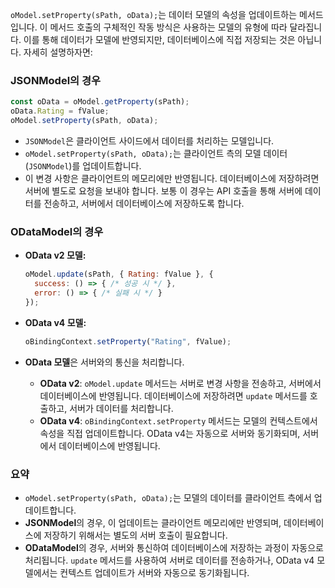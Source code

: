 `oModel.setProperty(sPath, oData);`는 데이터 모델의 속성을 업데이트하는 메서드입니다. 이 메서드 호출의 구체적인 작동 방식은 사용하는 모델의 유형에 따라 달라집니다. 이를 통해 데이터가 모델에 반영되지만, 데이터베이스에 직접 저장되는 것은 아닙니다. 자세히 설명하자면:

### JSONModel의 경우

```javascript
const oData = oModel.getProperty(sPath);
oData.Rating = fValue;
oModel.setProperty(sPath, oData);
```

- `JSONModel`은 클라이언트 사이드에서 데이터를 처리하는 모델입니다.
- `oModel.setProperty(sPath, oData);`는 클라이언트 측의 모델 데이터(`JSONModel`)를 업데이트합니다.
- 이 변경 사항은 클라이언트의 메모리에만 반영됩니다. 데이터베이스에 저장하려면 서버에 별도로 요청을 보내야 합니다. 보통 이 경우는 API 호출을 통해 서버에 데이터를 전송하고, 서버에서 데이터베이스에 저장하도록 합니다.

### ODataModel의 경우

- **OData v2 모델:**
  ```javascript
  oModel.update(sPath, { Rating: fValue }, {
    success: () => { /* 성공 시 */ },
    error: () => { /* 실패 시 */ }
  });
  ```

- **OData v4 모델:**
  ```javascript
  oBindingContext.setProperty("Rating", fValue);
  ```

- **OData 모델**은 서버와의 통신을 처리합니다.
  - **OData v2**: `oModel.update` 메서드는 서버로 변경 사항을 전송하고, 서버에서 데이터베이스에 반영됩니다. 데이터베이스에 저장하려면 `update` 메서드를 호출하고, 서버가 데이터를 처리합니다.
  - **OData v4**: `oBindingContext.setProperty` 메서드는 모델의 컨텍스트에서 속성을 직접 업데이트합니다. OData v4는 자동으로 서버와 동기화되며, 서버에서 데이터베이스에 반영됩니다.

### 요약

- `oModel.setProperty(sPath, oData);`는 모델의 데이터를 클라이언트 측에서 업데이트합니다.
- **JSONModel**의 경우, 이 업데이트는 클라이언트 메모리에만 반영되며, 데이터베이스에 저장하기 위해서는 별도의 서버 호출이 필요합니다.
- **ODataModel**의 경우, 서버와 통신하여 데이터베이스에 저장하는 과정이 자동으로 처리됩니다. `update` 메서드를 사용하여 서버로 데이터를 전송하거나, OData v4 모델에서는 컨텍스트 업데이트가 서버와 자동으로 동기화됩니다.